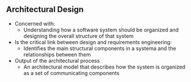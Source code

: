 ## Architectural Design
- Concerned with:
    - Understanding how a software system should be organized and designing the overall structure of that system
- Is the critical link between design and requirements engineering:
    - Identifies the main structural components in a systema and the relationships between them
- Output of the architectural process
    - An architectural model that describes how the system is organized as a set of communicating components


